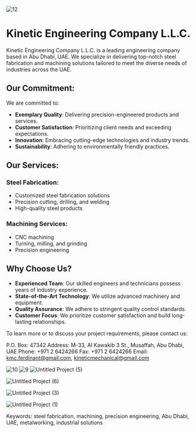 ![12](https://github.com/user-attachments/assets/a79172cb-8a39-445d-8d22-dff194bd5d28)
# Kinetic Engineering Company L.L.C.

Kinetic Engineering Company L.L.C. is a leading engineering company based in Abu Dhabi, UAE. We specialize in delivering top-notch steel fabrication and machining solutions tailored to meet the diverse needs of industries across the UAE.

## Our Commitment:

We are committed to:
- **Exemplary Quality**: Delivering precision-engineered products and services.
- **Customer Satisfaction**: Prioritizing client needs and exceeding expectations.
- **Innovation**: Embracing cutting-edge technologies and industry trends.
- **Sustainability**: Adhering to environmentally friendly practices.

## Our Services:

### Steel Fabrication:
- Customized steel fabrication solutions
- Precision cutting, drilling, and welding
- High-quality steel products

### Machining Services:
- CNC machining
- Turning, milling, and grinding
- Precision engineering

## Why Choose Us?
- **Experienced Team**: Our skilled engineers and technicians possess years of industry experience.
- **State-of-the-Art Technology**: We utilize advanced machinery and equipment.
- **Quality Assurance**: We adhere to stringent quality control standards.
- **Customer Focus**: We prioritize customer satisfaction and build long-lasting relationships.



To learn more or to discuss your project requirements, please contact us:

P.O. Box: 47342
Address: M-33, Al Kawakib 3 St., Musaffah, Abu Dhabi, UAE
Phone: +971 2 6424266
Fax: +971 2 6424266
Email: kmc.ferdinant@gmail.com, kineticmechanical@gmail.com


![10](https://github.com/user-attachments/assets/3dbcd917-a47c-4308-a5af-4b53a7e9498f)
![9](https://github.com/user-attachments/assets/abbfb5d1-3a84-45ff-9b32-a75815e17ed8)
![Untitled Project (5)](https://github.com/user-attachments/assets/7bc700b1-995b-486e-accd-b6bcb81abf19)



![Untitled Project (6)](https://github.com/user-attachments/assets/97aa2edd-39a8-43dc-80cb-8ea5f3b6ec34)


![Untitled Project (3)](https://github.com/user-attachments/assets/2d86e5af-a84f-422e-a5ba-a876db2c6267)



![Untitled Project (1)](https://github.com/user-attachments/assets/ad6a2adf-97d5-478d-a70c-ec0e80fef754)

Keywords: steel fabrication, machining, precision engineering, Abu Dhabi, UAE, metalworking, industrial solutions
